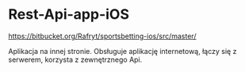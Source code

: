 # Rest-Api-app-iOS
https://bitbucket.org/Rafryt/sportsbetting-ios/src/master/

Aplikacja na innej stronie. Obsługuje aplikację internetową, łączy się z serwerem, korzysta z zewnętrznego Api.
